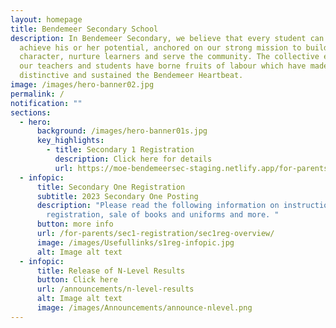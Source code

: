 ```yaml
---
layout: homepage
title: Bendemeer Secondary School
description: In Bendemeer Secondary, we believe that every student can shine and
  achieve his or her potential, anchored on our strong mission to build
  character, nurture learners and serve the community. The collective efforts of
  our teachers and students have borne fruits of labour which have made us
  distinctive and sustained the Bendemeer Heartbeat.
image: /images/hero-banner02.jpg
permalink: /
notification: ""
sections:
  - hero:
      background: /images/hero-banner01s.jpg
      key_highlights:
        - title: Secondary 1 Registration
          description: Click here for details
          url: https://moe-bendemeersec-staging.netlify.app/for-parents/sec1-registration/sec1reg-overview/
  - infopic:
      title: Secondary One Registration
      subtitle: 2023 Secondary One Posting
      description: "Please read the following information on instructions for online
        registration, sale of books and uniforms and more. "
      button: more info
      url: /for-parents/sec1-registration/sec1reg-overview/
      image: /images/Usefullinks/s1reg-infopic.jpg
      alt: Image alt text
  - infopic:
      title: Release of N-Level Results
      button: Click here
      url: /announcements/n-level-results
      alt: Image alt text
      image: /images/Announcements/announce-nlevel.png
---
```

